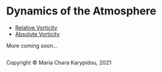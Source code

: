 # Dynamics of the Atmosphere

 - [Relative Vorticity](/src/Kinematics/RelativeVorticity.md)
 - [Absolute Vorticity](/src/Kinematics/AbsoluteVorticity.md)

More coming soon...

<footer>
<p style="float:left; width: 100%;">
Copyright © Maria Chara Karypidou, 2021
</p>
</footer>

